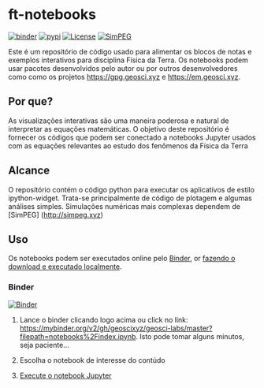 # ft-notebooks

[![binder](https://mybinder.org/badge.svg)](https://mybinder.org/v2/gh/geoscixyz/geosci-labs/master?filepath=notebooks%2Findex.ipynb)
[![pypi](https://img.shields.io/pypi/v/geoscilabs.svg)](https://pypi.python.org/pypi/geoscilabs)
[![License](https://img.shields.io/github/license/geoscixyz/geosci-labs.svg)](https://github.com/geoscixyz/geosci-labs/blob/master/LICENSE)
[![SimPEG](https://img.shields.io/badge/powered%20by-SimPEG-blue.svg)](http://simpeg.xyz)

Este é um repositório de código usado para alimentar os blocos de notas e exemplos interativos para
disciplina Física da Terra. Os notebooks podem usar pacotes desenvolvidos pelo autor ou por outros desenvolvedores como
como os projetos https://gpg.geosci.xyz e https://em.geosci.xyz.

## Por que?

As visualizações interativas são uma maneira poderosa e natural de interpretar as equações matemáticas. 
O objetivo deste repositório é fornecer os códigos que podem ser conectado a notebooks Jupyter usados com as equações relevantes
ao estudo dos fenômenos da Física da Terra

## Alcance

O repositório contém o código python para executar os aplicativos de estilo ipython-widget. Trata-se principalmente de código de plotagem e algumas análises simples. Simulações numéricas mais complexas dependem de [SimPEG] (http://simpeg.xyz)

## Uso

Os notebooks podem ser executados online pelo [Binder](#Binder), or [fazendo o download e executado localmente](#Localmente).

### Binder

[![Binder](https://mybinder.org/badge.svg)](https://mybinder.org/v2/gh/geoscixyz/geosci-labs/master?filepath=notebooks%2Findex.ipyn)

1. Lance o binder clicando logo acima ou click no link: https://mybinder.org/v2/gh/geoscixyz/geosci-labs/master?filepath=notebooks%2Findex.ipynb.
   Isto pode tomar alguns minutos, seja paciente...

2. Escolha o notebook de interesse do contúdo

3. [Execute o notebook Jupyter](#Running-the-notebooks)


